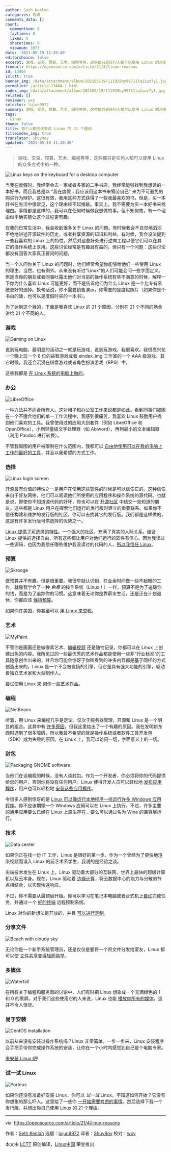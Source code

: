 ```yaml
---
author: Seth Kenlon
categories: 观点
comments_data: []
count:
  commentnum: 0
  favtimes: 0
  likes: 0
  sharetimes: 0
  viewnum: 3973
date: '2021-05-19 11:20:40'
editorchoice: false
excerpt: 游戏、交易、预算、艺术、编程等等，这些都只是任何人都可以使用 Linux 的众多方式中的一种。
fromurl: https://opensource.com/article/21/4/linux-reasons
id: 13404
islctt: true
banner_img: /data/attachment/album/202105/19/111929by99711lq1iuz7y1.jpg
permalink: /article-13404-1.html
index_img: /data/attachment/album/202105/19/111929by99711lq1iuz7y1.jpg.thumb.jpg
related: []
reviewer: wxy
selector: lujun9972
summary: 游戏、交易、预算、艺术、编程等等，这些都只是任何人都可以使用 Linux 的众多方式中的一种。
tags:
- Linux
thumb: false
title: 每个人都应该尝试 Linux 的 21 个理由
titleindex_img: true
translator: ShuyRoy
updated: '2021-05-19 11:20:40'
---
```



> 
> 游戏、交易、预算、艺术、编程等等，这些都只是任何人都可以使用 Linux 的众多方式中的一种。
> 
> 
> 


![](/data/attachment/album/202105/19/111929by99711lq1iuz7y1.jpg "Linux keys on the keyboard for a desktop computer")


当我在度假时，我经常会去一家或者多家的二手书店。我经常能够找到我想读的一本好书，而且我总是以 “我在度假；我应该用这本书来犒劳自己” 来为不可避免的购买行为辩护。这很有效，我用这种方式获得了一些我最喜欢的书。但是，买一本好书在生活中很常见，这个理由经不起推敲。事实上，我不需要为买一本好书来找理由。事情都是这样的，我可以在任何时候做我想做的事。但不知何故，有一个理由似乎确实能让这个过程更有趣。


在我的日常生活中，我会收到很多关于 Linux 的问题。有时候我会不自觉地滔滔不绝地讲述开源软件的历史，或者共享资源的知识和利益。有时候，我会设法提到一些我喜欢的 Linux 上的特性，然后对这些好处进行逆向工程以便它们可以在其它的操作系统上享用。这些讨论经常是有趣且有益的，但只有一个问题：这些讨论都没有回答大家真正要问的问题。


当一个人问你关于 Linux 的问题时，他们经常希望你能够给他们一些使用 Linux 的理由。当然，也有例外。从来没有听过“Linux”的人们可能会问一些字面定义。但是当你的朋友或者同事吐露出他们对当前的操作系统有些不满意的时候，解释一下你为什么喜欢 Linux 可能更好，而不是告诉他们为什么 Linux 是一个比专有系统更好的选择。换句话说，你不需要销售演示，你需要的是度假照片（如果你是个书虫的话，也可以是度假时买的一本书）。


为了达到这个目的，下面是我喜欢 Linux 的 21 个原因，分别在 21 个不同的场合讲给 21 个不同的人。


### 游戏


![Gaming on Linux](/data/attachment/album/202105/19/112042olrj5uruzlav5our.jpg "Gaming on Linux")


说到玩电脑，最明显的活动之一就是玩游戏，说到玩游戏，我很喜欢。我很高兴花一个晚上玩一个 8 位的益智游戏或者 eindex_img 工作室的一个 AAA 级游戏。其它时候，我还会沉浸在棋盘游戏或者角色扮演游戏（RPG）中。


这些我都是 [在 Linux 系统的电脑上做的](https://opensource.com/article/21/2/linux-gaming)。


### 办公


![LibreOffice](/data/attachment/album/202105/19/112042kt8rzjjit8f8w0ht.jpg "LibreOffice")


一种方法并不适合所有人。这对帽子和办公室工作来说都是如此。看到同事们被困在一个不适合他们的单一工作流程中，我感到很痛苦，我喜欢 Linux 鼓励用户找到他们喜欢的工具。我曾使用过的应用大到套件（例如 LibreOffice 和 OpenOffice），小到轻量级文字处理器（如 Abiword），再到最小的文本编辑器（利用 Pandoc 进行转换）。


不管我周围的用户被限制在什么范围内，我都可以 [自由地使用可以在我的电脑上工作的最好的工具](/article-13133-1.html)，并且以我希望的方式工作。


### 选择


![Linux login screen](/data/attachment/album/202105/19/112043hkf4bixzbjbyibbl.jpg "Linux login screen")


开源最有价值的特性之一是用户在使用这些软件的时候是可以信任它的。这种信任来自于好友网络，他们可以阅读他们所使用的应用程序和操作系统的源代码。也就是说，即使你不知道源代码的好坏，你也可以在 [开源社区](https://opensource.com/article/21/2/linux-community) 中结交一些知道的朋友。这些都是 Linux 用户在探索他们运行的发行版时建立的重要联系。如果你不信任构建和维护的发行版的社区，你可以去找其它的发行版。我们都是这样做的，这是有许多发行版可供选择的优势之一。


[Linux 提供了可选择的特性](/article-13284-1.html)。一个强大的社区，充满了真实的人际关系，结合 Linux 提供的选择自由，所有这些都让用户对他们运行的软件有信心。因为我读过一些源码，也因为我信任哪些维护我没读过的代码的人，[所以我信任 Linux](https://opensource.com/article/21/2/open-source-security)。


### 预算


![Skrooge](/data/attachment/album/202105/19/112043punb6b1ocnx8o478.jpg "Skrooge")


做预算并不有趣，但是很重要。我很早就认识到，在业余时间做一些不起眼的工作，就像我学会了一种 *免费* 的操作系统（Linux！）一样。预算不是为了追踪你的钱，而是为了追踪你的习惯。这意味着无论你是靠薪水生活，还是正在计划退休，你都应该 [保持预算](https://opensource.com/article/21/2/linux-skrooge)。


如果你在美国，你甚至可以 [用 Linux 来交税](https://opensource.com/article/21/2/linux-tax-software)。


### 艺术


![MyPaint](/data/attachment/album/202105/19/112043fi6iirnr4fi9gyh5.jpg "MyPaint")


不管你是画画还是做像素艺术、[编辑视频](https://opensource.com/article/21/2/linux-python-video) 还是随性记录，你都可以在 Linux 上创建出色的内容。我所见过的一些最优秀的艺术作品都是使用一些非“行业标准”的工具随意创作出来的，并且你可能会惊讶于你所看到的许多内容都是基于同样的方式创造出来的。Linux 是一个不会被宣扬的引擎，但它是具有强大功能的引擎，驱动着独立艺术家和大型制作人。


尝试使用 Linux 来 [创作一些艺术作品](/article-13157-1.html)。


### 编程


![NetBeans](/data/attachment/album/202105/19/112044tx1697qya91rzn1d.jpg "NetBeans")


听着，用 Linux 来编程几乎是定论。仅次于服务器管理，开源和 Linux 是一个明显的组合。这其中有 [许多原因](https://opensource.com/article/21/2/linux-programming)，但我这里给出了一个有趣的原因。我在发明新东西时遇到了很多障碍，所以我最不希望的就是操作系统或者软件工具开发包（SDK）成为失败的原因。在 Linux 上，我可以访问一切，字面意义上的一切。


### 封包


![Packaging GNOME software](/data/attachment/album/202105/19/112044kc5ticki55g5iskc.png "Packaging GNOME software")


当他们在谈编程的时候，没有人谈封包。作为一个开发者，你必须将你的代码提供给您的用户，否则你将没有任何用户。Linux 使得开发人员可以轻松地 [发布应用程序](https://opensource.com/article/21/2/linux-packaging)，用户也可以轻松地 [安装这些应用程序](/article-13160-1.html)。


令很多人感到惊讶的是 [Linux 可以像运行本地程序一样运行许多 Windows 应用程序](https://opensource.com/article/21/2/linux-wine)。你不应该期望一个 Windows 应用可以在 Linux 上执行。不过，许多主要的通用应用要么已经在 Linux 上原生存在，要么可以通过名为 Wine 的兼容层运行。


### 技术


![Data center](/data/attachment/album/202105/19/112044cijnbz272nr7jp77.jpg "Data center")


如果你正在找一份 IT 工作，Linux 是很好的第一步。作为一个曾经为了更快地渲染视频而误入 Linux 的前艺术系学生，我说的是经验之谈。


尖端技术发生在 Linux 上。Linux 驱动着大部分的互联网、世界上最快的超级计算机以及云本身。现在，Linux 驱动着 [边缘计算](https://opensource.com/article/21/2/linux-edge-computing)，将云数据中心的能力与分散的节点相结合，以实现快速响应。


不过，你不需要从最顶层开始。你可以学习在笔记本电脑或者台式机上[自动](https://opensource.com/article/21/2/linux-automation)完成任务，并通过一个 [好的终端](/article-13186-1.html) 远程控制系统。


Linux 对你的新想法是开放的，并且 [可以进行定制](https://opensource.com/article/21/2/linux-technology)。


### 分享文件


![Beach with cloudy sky](/data/attachment/album/202105/19/112045hllvsy6y8l64v6wy.jpg "Beach with cloudy sky")


无论你是一个新手系统管理员，还是仅仅是要将一个将文件分发给室友，Linux 都可以使 [文件共享变得轻而易举](/article-13192-1.html)。


### 多媒体


![Waterfall](/data/attachment/album/202105/19/112045szd193hmvk4euq9v.jpg "Waterfall")


在所有关于编程和服务器的讨论中，人们有时把 Linux 想象成一个充满绿色的 1 和 0 的黑屏。对于我们这些使用它的人来说，Linux 也能 [播放你所有的媒体](https://opensource.com/article/21/2/linux-media-players)，这并不令人惊讶。


### 易于安装


![CentOS installation](/data/attachment/album/202105/19/112045fccycyezpxeivzvy.jpg "CentOS installation")


以前从来没有安装过操作系统吗？Linux 非常简单。一步一步来，Linux 安装程序会手把手带你完成操作系统的安装，让你在一个小时内感觉到自己是个电脑专家。


[来安装 Linux 吧](/article-13164-1.html)!


### 试一试 Linux


![Porteus](/data/attachment/album/202105/19/112045zzmub3ntinbbeame.jpg "Porteus")


如果你还没有准备好安装 Linux，你可以 *试一试* Linux。不知道如何开始？它没有你想象的那么吓人。这里给了一些你 [一开始需要考虑的事情](https://opensource.com/article/21/2/try-linux)。然后选择下载一个发行版，并想出你自己使用 Linux 的 21 个理由。




---


via: <https://opensource.com/article/21/4/linux-reasons>


作者：[Seth Kenlon](https://opensource.com/users/seth) 选题：[lujun9972](https://github.com/lujun9972) 译者：[ShuyRoy](https://github.com/ShuyRoy) 校对：[wxy](https://github.com/wxy)


本文由 [LCTT](https://github.com/LCTT/TranslateProject) 原创编译，[Linux中国](https://linux.cn/) 荣誉推出